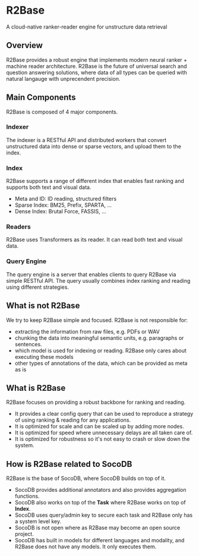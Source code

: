 # R2Base
A cloud-native ranker-reader engine for unstructure data retrieval

## Overview

R2Base provides a robust engine that implements modern neural ranker + machine reader architecture. R2Base is the future of universal search and question answering solutions, where data of all types can be queried with natural langauge with unprecendent precision. 

## Main Components
R2Base is composed of 4 major components. 

### Indexer
The indexer is a RESTful API and distributed workers that convert unstructured data into dense or sparse vectors, and upload them to the index. 

### Index
R2Base supports a range of different index that enables fast ranking and supports both text and visual data.
- Meta and ID: ID reading, structured filters
- Sparse Index: BM25, Prefix, SPARTA, ...
- Dense Index: Brutal Force, FASSIS, ...

### Readers
R2Base uses Transformers as its reader. It can read both text and visual data.   

### Query Engine
The query engine is a server that enables clients to query R2Base via simple RESTful API. The query usually combines index ranking and reading using different strategies.

## What is not R2Base
We try to keep R2Base simple and focused. R2Base is not responsible for:

- extracting the information from raw files, e.g. PDFs or WAV
- chunking the data into meaningful semantic units, e.g. paragraphs or sentences. 
- which model is used for indexing or reading. R2Base only cares about executing these models
- other types of annotations of the data, which can be provided as meta as is

## What is R2Base

R2Base focuses on providing a robust backbone for ranking and reading.
- It provides a clear config query that can be used to reproduce a strategy of using ranking & reading for any applications.
- It is optimized for scale and can be scaled up by adding more nodes. 
- It is optimized for speed where unnecessary delays are all taken care of.
- It is optimized for robustness so it's not easy to crash or slow down the system.


## How is R2Base related to SocoDB
R2Base is the base of SocoDB, where SocoDB builds on top of it.
- SocoDB provides additional annotators and also provides aggregation functions. 
- SocoDB also works on top of the **Task** where R2Base works on top of **Index**.
- SocoDB uses query/admin key to secure each task and R2Base only has a system level key.
- SocoDB is not open where as R2Base may become an open source project. 
- SocoDB has built in models for different languages and modality, and R2Base does not have any models. It only executes them.









